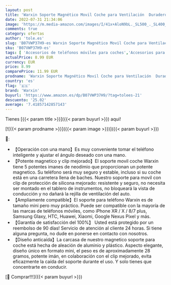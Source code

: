```yaml
---
layout: post
title: 'Warxin Soporte Magnético Movil Coche para Ventilación  Duradero Mini Iman Móvil Coche Soporte para Teléfono Universal con Rejillas del Aire para iPhone Galaxy Smartphone y GPS - Negro'
date: 2022-07-31 21:34:06
image: 'https://m.media-amazon.com/images/I/41x+AloN9bL._SL500_._SL400_.jpg'
comments: true
category: ofertas
author: 'tole.es'
slug: 'B07VWP37H9-es Warxin Soporte Magnético Movil Coche para Ventilación...'
sku: 'B07VWP37H9-es'
tags: [ 'Accesorios de teléfonos móviles para coches','Accesorios para móviles','Comunicación móvil y accesorios','Cunas de teléfonos móviles para coches','Electrónica','iphone','warxin','🇪🇸', ]
actualPrice: 8.99 EUR
currency: EUR
price: 8.99
comparePrice: 11.99 EUR
prodname: 'Warxin Soporte Magnético Movil Coche para Ventilación  Duradero Mini Iman Móvil Coche Soporte para Teléfono Universal con Rejillas del Aire para iPhone Galaxy Smartphone y GPS - Negro'
country: 'es'
flag: '🇪🇸'
brand: 'Warxin'
buyurl: 'https://www.amazon.es/dp/B07VWP37H9/?tag=tolees-21'
descuento: '25.02'
average: '7.41857142857143'
---
```


Tienes [{{< param title >}}]({{< param buyurl >}}) aqui!

[![{{< param prodname >}}]({{< param image >}})]({{< param buyurl >}})

🔎:

- 【Operación con una mano】Es muy conveniente tomar el teléfono inteligente y ajustar el ángulo deseado con una mano.
- 【Potente magnetico y clip mejorado】El soporte movil coche Warxin tiene 5 potentes imanes de neodimio que proporcionan un potente magnetico. Su teléfono será muy seguro y estable, incluso si su coche está en una carretera llena de baches. Nuestro soporte para movil con clip de protección de silicona mejorado: resistente y seguro, no necesita ser montado en el tablero de instrumentos, no bloqueará la vista de conducción y no dañará la rejilla de ventilación del auto.
- 【Ampliamente compatible】El soporte para teléfono Warxin es de tamaño mini pero muy práctico. Puede ser compatible con la mayoría de las marcas de teléfonos móviles, como iPhone XR / X / 8/7 plus, Samsung Glaxy, HTC, Huawei, Xiaomi, Google Nexus Pixel y más.
- 【Garantía de satisfacción del 100%】 Usted está protegido por un reembolso de 90 días! Servicio de atención al cliente 24 horas. Si tiene alguna pregunta, no dude en ponerse en contacto con nosotros.
- 【Diseño anticaída】La carcasa de nuestro magnetico soporte para coche está hecha de aleación de aluminio y plástico. Aspecto elegante, diseño único en formato mini, el peso es de aproximadamente 28 gramos, potente imán, en colaboración con el clip mejorado, evita eficazmente la caída del soporte durante el uso. Y solo tienes que concentrarte en conducir.

[🛒 Comprar!!!]({{< param buyurl >}})
